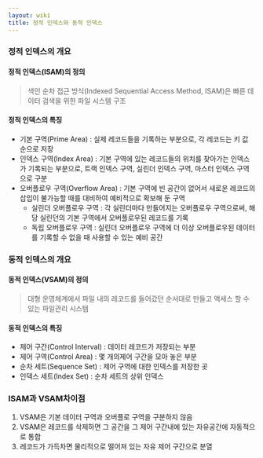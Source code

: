```yaml
---
layout: wiki
title: 정적 인덱스와 동적 인덱스
---
```


### 정적 인덱스의 개요
#### 정적 인덱스(ISAM)의 정의
> 색인 순차 접근 방식(Indexed Sequential Access Method, ISAM)은 빠른 데이터 검색을 위한 파일 시스템 구조

#### 정적 인덱스의 특징

* 기본 구역(Prime Area) : 실제 레코드들을 기록하는 부분으로, 각 레코드는 키 값 순으로 저장
* 인덱스 구역(Index Area) : 기본 구역에 있는 레코드들의 위치를 찾아가는 인덱스가 기록되는 부분으로, 트랙 인덱스 구역, 실린더 인덱스 구역, 마스터 인덱스 구역으로 구분
* 오버플로우 구역(Overflow Area) : 기본 구역에 빈 공간이 없어서 새로운 레코드의 삽입이 불가능할 때를 대비하여 예비적으로 확보해 둔 구역 
  * 실린더 오버플로우 구역 : 각 실린더마다 만들어지는 오버플로우 구역으로써, 해당 실린던의 기본 구역에서 오버플로우된 레코드를 기록
  * 독립 오버플로우 구역 : 실린더 오버플로우 구역에 더 이상 오버플로우된 데이터를 기록할 수 없을 때 사용할 수 있는 예비 공간

### 동적 인덱스의 개요
#### 동적 인덱스(VSAM)의 정의
> 대형 운영체계에서 파일 내의 레코드를 들어갔던 순서대로 만들고 액세스 할 수 있는 파일관리 시스템

#### 동적 인덱스의 특징

* 제어 구간(Control Interval) : 데이터 레코드가 저장되는 부분
* 제어 구역(Control Area) : 몇 개의제어 구간을 모아 놓은 부분
* 순차 세트(Sequence Set) : 제어 구역에 대한 인덱스를 저장한 곳
* 인덱스 세트(Index Set) : 순차 세트의 상위 인덱스

### ISAM과 VSAM차이점

1. VSAM은 기본 데이터 구역과 오버플로 구역을 구분하지 않음
1. VSAM은 레코드를 삭제하면 그 공간을 그 제어 구간내에 있는 자유공간에 자동적으로 통합
1. 레코드가 가득차면 물리적으로 떨어져 있는 자유 제어 구간으로 분열
